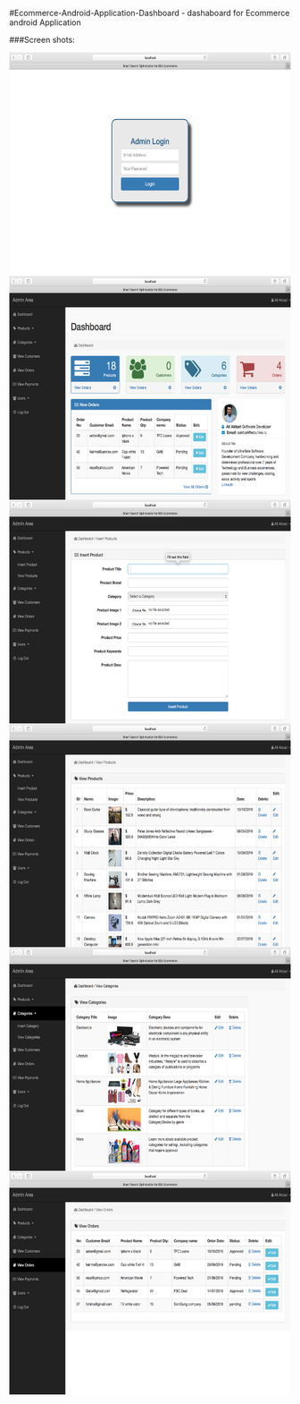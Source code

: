 #Ecommerce-Android-Application-Dashboard    - dashaboard for Ecommerce android Application











###Screen shots: 

<a href="url"><img src="https://github.com/Akbari300/Ecommerce-Android-Application-Dashboard/blob/master/screenshots/first.png" align="left" height="400" width="600" ></a>

<a href="url"><img src="https://github.com/Akbari300/Ecommerce-Android-Application-Dashboard/blob/master/screenshots/second.png" align="left" height="400" width="600" ></a>

<a href="url"><img src="https://github.com/Akbari300/Ecommerce-Android-Application-Dashboard/blob/master/screenshots/third.png" align="left" height="400" width="600" ></a>


<a href="url"><img src="https://github.com/Akbari300/Ecommerce-Android-Application-Dashboard/blob/master/screenshots/fourth.png" align="left" height="400" width="600" ></a>

<a href="url"><img src="https://github.com/Akbari300/Ecommerce-Android-Application-Dashboard/blob/master/screenshots/sixth.png" align="left" height="400" width="600" ></a>

<a href="url"><img src="https://github.com/Akbari300/Ecommerce-Android-Application-Dashboard/blob/master/screenshots/seventh.png" align="left" height="400" width="600" ></a>
